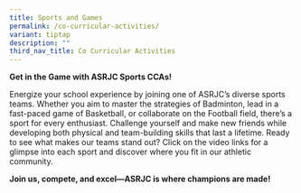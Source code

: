 ```yaml
---
title: Sports and Games
permalink: /co-curricular-activities/
variant: tiptap
description: ""
third_nav_title: Co Curricular Activities
---
```

<p><strong>Get in the Game with ASRJC Sports CCAs!</strong>
</p>
<p>Energize your school experience by joining one of ASRJC’s diverse sports
teams. Whether you aim to master the strategies of Badminton, lead in a
fast-paced game of Basketball, or collaborate on the Football field, there’s
a sport for every enthusiast. Challenge yourself and make new friends while
developing both physical and team-building skills that last a lifetime.
Ready to see what makes our teams stand out? Click on the video links for
a glimpse into each sport and discover where you fit in our athletic community.</p>
<p><strong>Join us, compete, and excel—ASRJC is where champions are made!</strong>
</p>